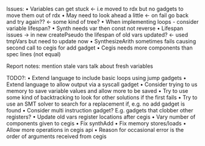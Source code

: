 Issues:
• Variables can get stuck <- i.e moved to rdx but no gadgets to move them out of rdx
• May need to look ahead a little <- on fail go back and try again?? <- some kind of tree?
• When implementing loops - consider variable lifespan?
• Synth needs var then const not reverse
• Lifespan issues -> in new createPseudo the lifespan of old vars updated? <- used tmpVars but need to update now
• SynthesizeArith sometimes fails causing second call to cegis for add gadget
• Cegis needs more components than spec lines (not equal)


Report notes:
mention stale vars
talk about fresh variables

TODO?:
• Extend language to include basic loops using jump gadgets
• Extend language to allow output via a syscall gadget
• Consider trying to us memory to save variable values and allow more to be saved
• Try to use some kind of backtracking to look for other solutions if the first fails
• Try to use an SMT solver to search for a replacement if, e.g. no add gadget is found
• Consider multi instruction gadget? E.g. gadgets that clobber other registers?
• Update old vars register locations after cegis
• Vary number of components given to cegis
• Fix synthAdd
• Fix memory stores/loads
• Allow more operations in cegis api
• Reason for occasional error is the order of arguments received from cegis